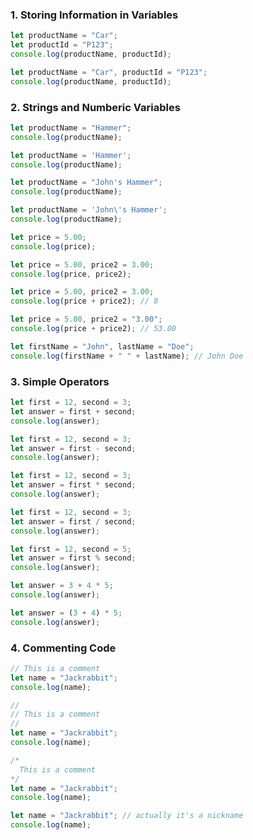 ### 1. Storing Information in Variables

 ```js
let productName = "Car";
let productId = "P123";
console.log(productName, productId);
 ```
  ```js
let productName = "Car", productId = "P123";
console.log(productName, productId);
 ```

### 2. Strings and Numberic Variables
 ```js
let productName = "Hammer";
console.log(productName);
 ```
 ```js
let productName = 'Hammer';
console.log(productName);
 ```
 ```js
let productName = "John's Hammer";
console.log(productName);
 ```
 ```js
let productName = 'John\'s Hammer';
console.log(productName);
 ```
 ```js
let price = 5.00;
console.log(price);
 ```
 ```js
let price = 5.00, price2 = 3.00;
console.log(price, price2);
 ```
 ```js
let price = 5.00, price2 = 3.00;
console.log(price + price2); // 8
 ```
 ```js
let price = 5.00, price2 = "3.00";
console.log(price + price2); // 53.00
 ```
  ```js
let firstName = "John", lastName = "Doe";
console.log(firstName + " " + lastName); // John Doe
 ```
### 3. Simple Operators
 ```js
let first = 12, second = 3;
let answer = first + second;
console.log(answer);
 ```
  ```js
let first = 12, second = 3;
let answer = first - second;
console.log(answer);
 ```
 ```js
let first = 12, second = 3;
let answer = first * second;
console.log(answer);
 ```
 ```js
let first = 12, second = 3;
let answer = first / second;
console.log(answer);
 ```
 ```js
let first = 12, second = 5;
let answer = first % second;
console.log(answer);
 ```
```js
let answer = 3 + 4 * 5;
console.log(answer);
 ```
 ```js
let answer = (3 + 4) * 5;
console.log(answer);
 ```
### 4. Commenting Code
 ```js
 // This is a comment
let name = "Jackrabbit";
console.log(name);
 ```
 ```js
 //
 // This is a comment
 //
let name = "Jackrabbit";
console.log(name);
 ```
 ```js
 /*
   This is a comment
 */
let name = "Jackrabbit";
console.log(name);
 ```
 ```js
let name = "Jackrabbit"; // actually it's a nickname
console.log(name);
 ```
